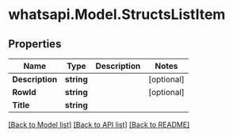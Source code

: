 
# whatsapi.Model.StructsListItem

## Properties

Name | Type | Description | Notes
------------ | ------------- | ------------- | -------------
**Description** | **string** |  | [optional] 
**RowId** | **string** |  | [optional] 
**Title** | **string** |  | 

[[Back to Model list]](../README.md#documentation-for-models)
[[Back to API list]](../README.md#documentation-for-api-endpoints)
[[Back to README]](../README.md)

